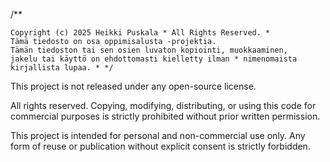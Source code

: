 
/**

    Copyright (c) 2025 Heikki Puskala * All Rights Reserved. *
    Tämä tiedosto on osa oppimisalusta -projektia.
    Tämän tiedoston tai sen osien luvaton kopiointi, muokkaaminen,
    jakelu tai käyttö on ehdottomasti kielletty ilman * nimenomaista kirjallista lupaa. * */

This project is not released under any open-source license.

All rights reserved. Copying, modifying, distributing, or using this code for commercial purposes is strictly prohibited without prior written permission.

This project is intended for personal and non-commercial use only. Any form of reuse or publication without explicit consent is strictly forbidden.
